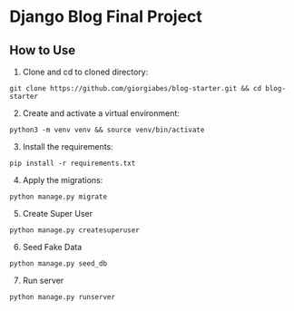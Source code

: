 # Django Blog Final Project
## How to Use
1) Clone and cd to cloned directory:
```
git clone https://github.com/giorgiabes/blog-starter.git && cd blog-starter
```
2) Create and activate a virtual environment:
```
python3 -m venv venv && source venv/bin/activate
```
3) Install the requirements:
```
pip install -r requirements.txt
```
4) Apply the migrations:
```
python manage.py migrate
```
5) Create Super User
```
python manage.py createsuperuser
```
6) Seed Fake Data
```
python manage.py seed_db
```
7) Run server
```
python manage.py runserver
```